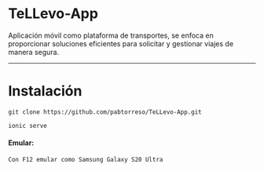 # TeLLevo-App
Aplicación móvil como plataforma de transportes, se enfoca en proporcionar soluciones eficientes para solicitar y gestionar viajes de manera segura.

---

# Instalación

```
git clone https://github.com/pabtorreso/TeLLevo-App.git
```
```
ionic serve
```
#### Emular:
```
Con F12 emular como Samsung Galaxy S20 Ultra
```
